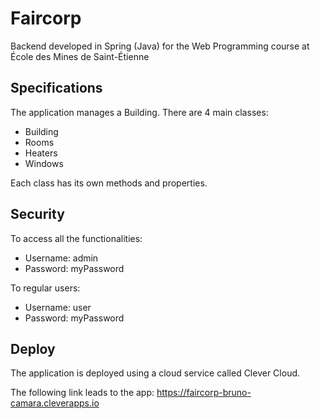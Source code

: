 # Faircorp
Backend developed in Spring (Java) for the Web Programming course at École des Mines de Saint-Étienne

## Specifications
The application manages a Building. There are 4 main classes:
- Building
- Rooms
- Heaters
- Windows

Each class has its own methods and properties.

## Security
To access all the functionalities:
- Username: admin
- Password: myPassword

To regular users:
- Username: user
- Password: myPassword

## Deploy
The application is deployed using a cloud service called Clever Cloud.

The following link leads to the app: https://faircorp-bruno-camara.cleverapps.io
